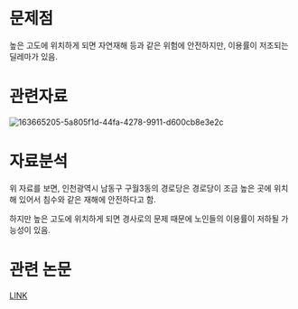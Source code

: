 # 문제점
높은 고도에 위치하게 되면 자연재해 등과 같은 위험에 안전하지만, 이용률이 저조되는 딜레마가 있음.

# 관련자료

![163665205-5a805f1d-44fa-4278-9911-d600cb8e3e2c](https://user-images.githubusercontent.com/86522084/171389256-f2469734-c27c-4013-ad0c-b5a95ec8458a.jpeg)

# 자료분석

위 자료를 보면, 인천광역시 남동구 구월3동의 경로당은 경로당이 조금 높은 곳에 위치해 있어서 침수와 같은 재해에 안전하다고 함.

하지만 높은 고도에 위치하게 되면 경사로의 문제 때문에 노인들의 이용률이 저하될 가능성이 있음.

# 관련 논문
[LINK](http://lps3.www.dbpia.co.kr.libproxy.donga.ac.kr/pdf/pdfView.do?nodeId=NODE07588286)
